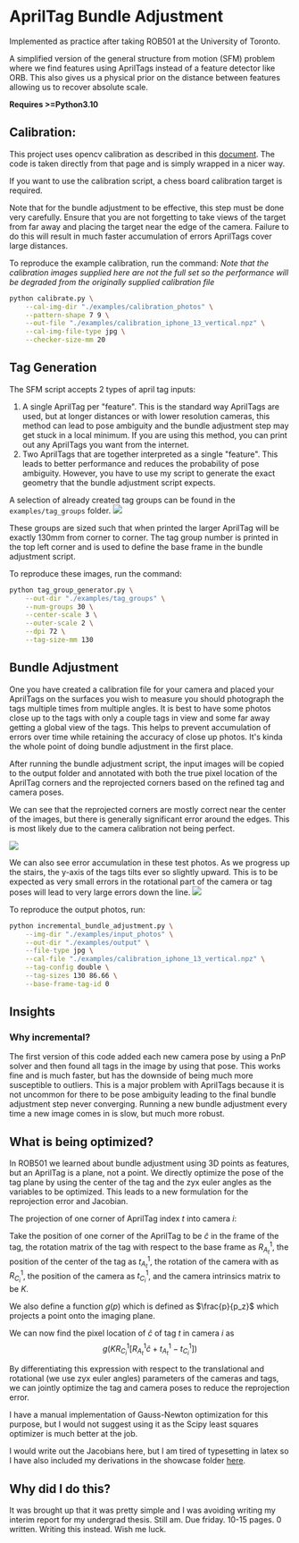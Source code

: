 # AprilTag Bundle Adjustment

Implemented as practice after taking ROB501 at the University of Toronto.

A simplified version of the general structure from motion (SFM) problem where we find features using AprilTags instead of a feature detector like ORB. This also gives us a physical prior on the distance between features allowing us to recover absolute scale.

**Requires >=Python3.10**

## Calibration:
This project uses opencv calibration as described in this [document](https://docs.opencv.org/4.x/dc/dbb/tutorial_py_calibration.html). The code is taken directly from that page and is simply wrapped in a nicer way.

If you want to use the calibration script, a chess board calibration target is required.

Note that for the bundle adjustment to be effective, this step must be done very carefully. Ensure that you are not forgetting to take views of the target from far away and placing the target near the edge of the camera. Failure to do this will result in much faster accumulation of errors AprilTags cover large distances.

To reproduce the example calibration, run the command:
*Note that the calibration images supplied here are not the full set so the performance will be degraded from the originally supplied calibration file*
```bash
python calibrate.py \
    --cal-img-dir "./examples/calibration_photos" \
    --pattern-shape 7 9 \
    --out-file "./examples/calibration_iphone_13_vertical.npz" \
    --cal-img-file-type jpg \
    --checker-size-mm 20
```

## Tag Generation
The SFM script accepts 2 types of april tag inputs:
1. A single AprilTag per "feature". This is the standard way AprilTags are used, but at longer distances or with lower resolution cameras, this method can lead to pose ambiguity and the bundle adjustment step may get stuck in a local minimum. If you are using this method, you can print out any AprilTags you want from the internet.
2. Two AprilTags that are together interpreted as a single "feature". This leads to better performance and reduces the probability of pose ambiguity. However, you have to use my script to generate the exact geometry that the bundle adjustment script expects.

A selection of already created tag groups can be found in the `examples/tag_groups` folder.
![](examples/tag_groups/group_0.png)

These groups are sized such that when printed the larger AprilTag will be exactly 130mm from corner to corner. The tag group number is printed in the top left corner and is used to define the base frame in the bundle adjustment script.

To reproduce these images, run the command:
```bash
python tag_group_generator.py \
    --out-dir "./examples/tag_groups" \
    --num-groups 30 \
    --center-scale 3 \
    --outer-scale 2 \
    --dpi 72 \
    --tag-size-mm 130
```

## Bundle Adjustment
One you have created a calibration file for your camera and placed your AprilTags on the surfaces you wish to measure you should photograph the tags multiple times from multiple angles. It is best to have some photos close up to the tags with only a couple tags in view and some far away getting a global view of the tags. This helps to prevent accumulation of errors over time while retaining the accuracy of close up photos. It's kinda the whole point of doing bundle adjustment in the first place.

After running the bundle adjustment script, the input images will be copied to the output folder and annotated with both the true pixel location of the AprilTag corners and the reprojected corners based on the refined tag and camera poses.

We can see that the reprojected corners are mostly correct near the center of the images, but there is generally significant error around the edges. This is most likely due to the camera calibration not being perfect.

![](examples/output/IMG_2031_with_dots.jpg)

We can also see error accumulation in these test photos. As we progress up the stairs, the y-axis of the tags tilts ever so slightly upward. This is to be expected as very small errors in the rotational part of the camera or tag poses will lead to very large errors down the line.
![](examples/showcase/small_error_accumulation.png)

To reproduce the output photos, run:
```bash
python incremental_bundle_adjustment.py \
    --img-dir "./examples/input_photos" \
    --out-dir "./examples/output" \
    --file-type jpg \
    --cal-file "./examples/calibration_iphone_13_vertical.npz" \
    --tag-config double \
    --tag-sizes 130 86.66 \
    --base-frame-tag-id 0
```

## Insights
### Why incremental?
The first version of this code added each new camera pose by using a PnP solver and then found all tags in the image by using that pose. This works fine and is much faster, but has the downside of being much more susceptible to outliers. This is a major problem with AprilTags because it is not uncommon for there to be pose ambiguity leading to the final bundle adjustment step never converging. Running a new bundle adjustment every time a new image comes in is slow, but much more robust.

## What is being optimized?
In ROB501 we learned about bundle adjustment using 3D points as features, but an AprilTag is a plane, not a point. We directly optimize the pose of the tag plane by using the center of the tag and the zyx euler angles as the variables to be optimized. This leads to a new formulation for the reprojection error and Jacobian.

The projection of one corner of AprilTag index $t$ into camera $i$:

Take the position of one corner of the AprilTag to be $\hat{c}$ in the frame of the tag, the rotation matrix of the tag with respect to the base frame as $R_{A_t}^1$, the position of the center of the tag as $t_{A_t}^1$, the rotation of the camera with as $R_{C_i}^1$, the position of the camera as $t_{C_i}^1$, and the camera intrinsics matrix to be $K$.

We also define a function $g(p)$ which is defined as $\frac{p}{p_z}$ which projects a point onto the imaging plane.

We can now find the pixel location of $\hat{c}$ of tag $t$ in camera $i$ as $$g(K R_{C_i}^1 [R_{A_t}^1 \hat{c} + t_{A_t}^1 - t_{C_i}^1])$$

By differentiating this expression with respect to the translational and rotational (we use zyx euler angles) parameters of the cameras and tags, we can jointly optimize the tag and camera poses to reduce the reprojection error.

I have a manual implementation of Gauss-Newton optimization for this purpose, but I would not suggest using it as the Scipy least squares optimizer is much better at the job.

I would write out the Jacobians here, but I am tired of typesetting in latex so I have also included my derivations in the showcase folder [here](examples/showcase/derivations.pdf).

## Why did I do this?
It was brought up that it was pretty simple and I was avoiding writing my interim report for my undergrad thesis. Still am. Due friday. 10-15 pages. 0 written. Writing this instead. Wish me luck.